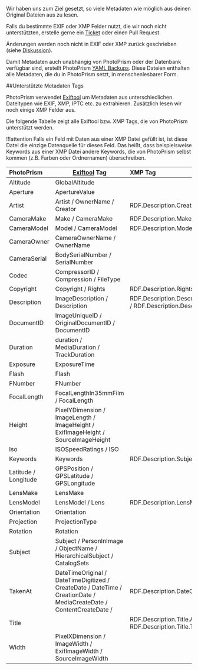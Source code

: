 Wir haben uns zum Ziel gesetzt, so viele Metadaten wie möglich aus deinen Original Dateien aus zu lesen.

Falls du bestimmte EXIF oder XMP Felder nutzt, die wir noch nicht unterstützten, erstelle gerne ein [Ticket](https://github.com/photoprism/photoprism/issues) oder einen Pull Request.

Änderungen werden noch nicht in EXIF oder XMP zurück geschrieben (siehe [Diskussion](https://github.com/photoprism/photoprism/discussions/1092)). 

Damit Metadaten auch unabhängig von PhotoPrism oder der Datenbank verfügbar sind, erstellt PhotoPrism [YAML Backups](./backups.md).
Diese Dateien enthalten alle Metadaten, die du in PhotoPrism setzt, in menschenlesbarer Form.

##Unterstützte Metadaten Tags

PhotoPrism verwendet  [Exiftool](https://exiftool.org/) um Metadaten aus unterschiedlichen Dateitypen wie EXIF, XMP, IPTC etc. zu extrahieren.
Zusätzlich lesen wir noch einige XMP Felder aus.

Die folgende Tabelle zeigt alle Exiftool bzw. XMP Tags, die von PhotoPrism unterstützt werden.

!!!attention
    Falls ein Feld mit Daten aus einer XMP Datei gefüllt ist, ist diese Datei die einzige Datenquelle für dieses Feld.
    Das heißt, dass beispielsweise Keywords aus einer XMP Datei andere Keywords, die von PhotoPrism selbst kommen (z.B. Farben oder Ordnernamen) überschreiben.

PhotoPrism | [Exiftool](https://exiftool.org/) Tag | XMP Tag
:--------------|----------- |:--------
Altitude      | GlobalAltitude                        |
Aperture      | ApertureValue                         |
Artist        | Artist / OwnerName / Creator          | RDF.Description.Creator.Seq.Li 
CameraMake    | Make / CameraMake                     | RDF.Description.Make
CameraModel   | Model / CameraModel                   | RDF.Description.Model
CameraOwner   | CameraOwnerName / OwnerName           | 
CameraSerial  | BodySerialNumber / SerialNumber       |
Codec         | CompressorID / Compression / FileType |
Copyright     | Copyright / Rights                    | RDF.Description.Rights.Alt.Li.Text
Description   | ImageDescription / Description        | RDF.Description.Description.Alt.Li.Text / RDF.Description.Description.Text
DocumentID    | ImageUniqueID / OriginalDocumentID / DocumentID|
Duration      | duration / MediaDuration / TrackDuration |
Exposure      | ExposureTime                          |
Flash         | Flash                                  |
FNumber       | FNumber                               |
FocalLength   | FocalLengthIn35mmFilm / FocalLength   |
Height        | PixelYDimension / ImageLength / ImageHeight / ExifImageHeight / SourceImageHeight         |
Iso           | ISOSpeedRatings / ISO                 |
Keywords      | Keywords | RDF.Description.Subject.Seq.Li |
Latitude / Longitude | GPSPosition / GPSLatitude / GPSLongitude |
LensMake      | LensMake                              | 
LensModel     | LensModel / Lens                      | RDF.Description.LensModel  
Orientation   | Orientation                            |
Projection    | ProjectionType                        |
Rotation      | Rotation |
Subject       | Subject / PersonInImage / ObjectName / HierarchicalSubject / CatalogSets |
TakenAt       | DateTimeOriginal / DateTimeDigitized / CreateDate / DateTime / CreationDate / MediaCreateDate / ContentCreateDate / | RDF.Description.DateCreated
Title         |                                       | RDF.Description.Title.Alt.Li.Text / RDF.Description.Title.Text
Width         | PixelXDimension / ImageWidth / ExifImageWidth / SourceImageWidth        | 

